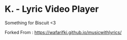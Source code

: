 # K. - Lyric Video Player

Something for Biscuit <3

Forked From : https://wafarifki.github.io/musicwithlyrics/
